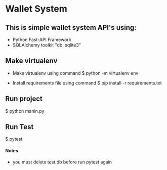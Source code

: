 Wallet System
=============

## This is simple wallet system API's using:
* Python Fast-API Framework
* SQLAlchemy toolkit "db: sqlite3"


## Make virtualenv

* Make virtualenv using command 
     $ python -m virtualenv env
    
* Install requirements file using command
     $ pip install -r requirements.txt

Run project
-----------
  $ python manin.py 

Run Test
--------
  $ pytest

#### Notes
* you must delete test.db before run pytest again
